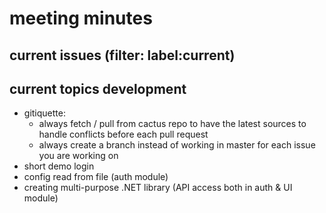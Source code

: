 # meeting minutes 

## current issues (filter: label:current)

## current topics development
- gitiquette:
  - always fetch / pull from cactus repo to have the latest sources to handle conflicts before each pull request
  - always create a branch instead of working in master for each issue you are working on
- short demo login
- config read from file (auth module)
- creating multi-purpose .NET library (API access both in auth & UI module)
